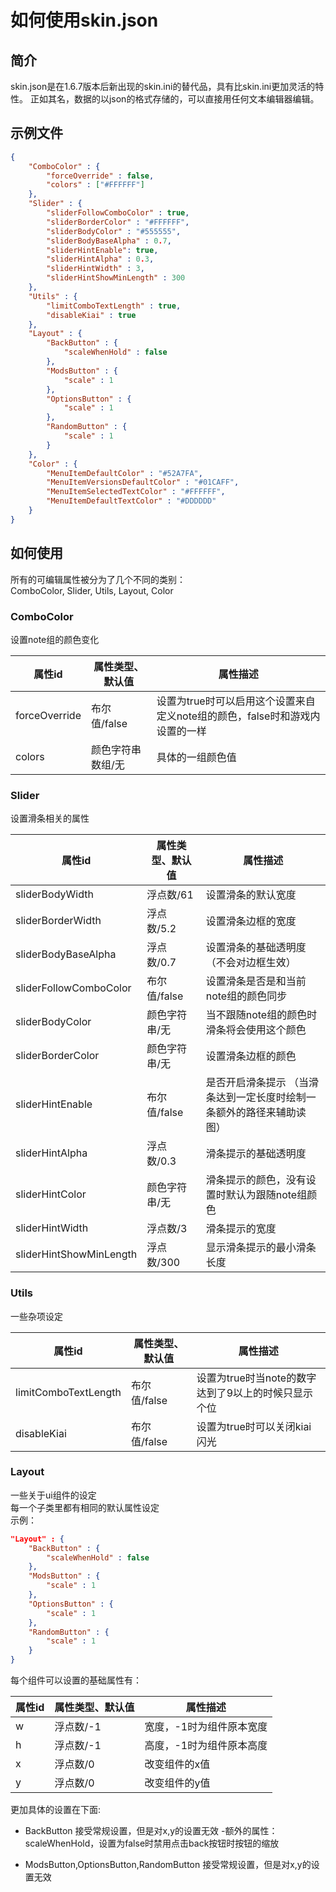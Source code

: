 # 如何使用skin.json

## 简介
skin.json是在1.6.7版本后新出现的skin.ini的替代品，具有比skin.ini更加灵活的特性。
正如其名，数据的以json的格式存储的，可以直接用任何文本编辑器编辑。


## 示例文件
```json
{
    "ComboColor" : {
        "forceOverride" : false,
        "colors" : ["#FFFFFF"]
    },
    "Slider" : {
        "sliderFollowComboColor" : true,
        "sliderBorderColor" : "#FFFFFF",
        "sliderBodyColor" : "#555555",
        "sliderBodyBaseAlpha" : 0.7,
        "sliderHintEnable": true,
        "sliderHintAlpha" : 0.3,
        "sliderHintWidth" : 3,
        "sliderHintShowMinLength" : 300
    },
    "Utils" : {
        "limitComboTextLength" : true,
        "disableKiai" : true
    },
    "Layout" : {
        "BackButton" : {
            "scaleWhenHold" : false
        },
        "ModsButton" : {
            "scale" : 1
        },
        "OptionsButton" : {
            "scale" : 1
        },
        "RandomButton" : {
            "scale" : 1
        }
    },
    "Color" : {
        "MenuItemDefaultColor" : "#52A7FA",
        "MenuItemVersionsDefaultColor" : "#01CAFF",
        "MenuItemSelectedTextColor" : "#FFFFFF",
        "MenuItemDefaultTextColor" : "#DDDDDD"
    }
}
```
## 如何使用
所有的可编辑属性被分为了几个不同的类别：<br>
ComboColor, Slider, Utils, Layout, Color<br>

### ComboColor
设置note组的颜色变化<br>

| 属性id | 属性类型、默认值 | 属性描述 |
|-------------|------ | ------------------------------- |
| forceOverride | 布尔值/false  | 设置为true时可以启用这个设置来自定义note组的颜色，false时和游戏内设置的一样 |
| colors | 颜色字符串数组/无 | 具体的一组颜色值|

### Slider
设置滑条相关的属性

| 属性id | 属性类型、默认值 | 属性描述 |
|-------------|------ | ------------------------------- |
| sliderBodyWidth | 浮点数/61 | 设置滑条的默认宽度 |
| sliderBorderWidth | 浮点数/5.2 | 设置滑条边框的宽度 |
| sliderBodyBaseAlpha | 浮点数/0.7 | 设置滑条的基础透明度（不会对边框生效） |
| sliderFollowComboColor | 布尔值/false | 设置滑条是否是和当前note组的颜色同步 |
| sliderBodyColor | 颜色字符串/无 | 当不跟随note组的颜色时滑条将会使用这个颜色 |
| sliderBorderColor | 颜色字符串/无 | 设置滑条边框的颜色 |
| sliderHintEnable | 布尔值/false | 是否开启滑条提示 （当滑条达到一定长度时绘制一条额外的路径来辅助读图） |
| sliderHintAlpha | 浮点数/0.3 | 滑条提示的基础透明度 |
| sliderHintColor | 颜色字符串/无 | 滑条提示的颜色，没有设置时默认为跟随note组颜色 |
| sliderHintWidth | 浮点数/3 | 滑条提示的宽度 |
| sliderHintShowMinLength | 浮点数/300 | 显示滑条提示的最小滑条长度 |

### Utils
一些杂项设定<br>

| 属性id | 属性类型、默认值 | 属性描述 |
|-------------|------ | ------------------------------- |
| limitComboTextLength | 布尔值/false | 设置为true时当note的数字达到了9以上的时候只显示个位 |
| disableKiai | 布尔值/false | 设置为true时可以关闭kiai闪光 |

### Layout
一些关于ui组件的设定<br>
每一个子类里都有相同的默认属性设定<br>
示例：<br>

```json
"Layout" : {
    "BackButton" : {
        "scaleWhenHold" : false
    },
    "ModsButton" : {
        "scale" : 1
    },
    "OptionsButton" : {
        "scale" : 1
    },
    "RandomButton" : {
        "scale" : 1
    }
}
```
每个组件可以设置的基础属性有：

| 属性id | 属性类型、默认值 | 属性描述 |
|-------------|------ | ------------------------------- |
| w | 浮点数/-1 | 宽度，-1时为组件原本宽度 |
| h | 浮点数/-1 | 高度，-1时为组件原本高度 |
| x | 浮点数/0 | 改变组件的x值 |
| y | 浮点数/0 | 改变组件的y值 |

更加具体的设置在下面:
* BackButton
接受常规设置，但是对x,y的设置无效
-额外的属性：scaleWhenHold，设置为false时禁用点击back按钮时按钮的缩放

* ModsButton,OptionsButton,RandomButton
接受常规设置，但是对x,y的设置无效


